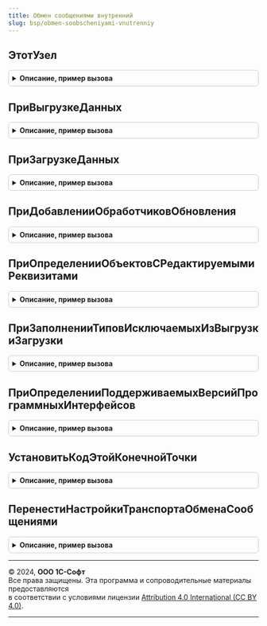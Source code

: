 ```yaml
---
title: Обмен сообщениями внутренний
slug: bsp/obmen-soobscheniyami-vnutrenniy
---
```



## ЭтотУзел
<details style="margin: 1em 0; padding: 0.5em; border: 1px solid #ccc; border-radius: 6px;">

<summary style="font-weight: bold; cursor: pointer;">Описание, пример вызова</summary>

```bsl

// @skip-warning ПустойМетод - особенность реализации.
// Возвращаемое значение:
//	ПланОбменаСсылка.ОбменСообщениями - ссылка на узел.
Функция ЭтотУзел() Экспорт
```

Пример вызова
```bsl
Результат = ОбменСообщениямиВнутренний.ЭтотУзел() 
```
</details>

## ПриВыгрузкеДанных
<details style="margin: 1em 0; padding: 0.5em; border: 1px solid #ccc; border-radius: 6px;">

<summary style="font-weight: bold; cursor: pointer;">Описание, пример вызова</summary>

```bsl

// См. ОбменДаннымиПереопределяемый.ПриВыгрузкеДанных
// @skip-warning ПустойМетод - особенность реализации.
//
Процедура ПриВыгрузкеДанных(СтандартнаяОбработка, Получатель, ИмяФайлаСообщения, Экспорт
```

Пример вызова
```bsl
ОбменСообщениямиВнутренний.ПриВыгрузкеДанных(СтандартнаяОбработка, Получатель, ИмяФайлаСообщения, );
```
</details>

## ПриЗагрузкеДанных
<details style="margin: 1em 0; padding: 0.5em; border: 1px solid #ccc; border-radius: 6px;">

<summary style="font-weight: bold; cursor: pointer;">Описание, пример вызова</summary>

```bsl

// См. ОбменДаннымиПереопределяемый.ПриЗагрузкеДанных
// @skip-warning ПустойМетод - особенность реализации.
//
Процедура ПриЗагрузкеДанных(СтандартнаяОбработка, Отправитель, Экспорт
```

Пример вызова
```bsl
ОбменСообщениямиВнутренний.ПриЗагрузкеДанных(СтандартнаяОбработка, Отправитель, );
```
</details>

## ПриДобавленииОбработчиковОбновления
<details style="margin: 1em 0; padding: 0.5em; border: 1px solid #ccc; border-radius: 6px;">

<summary style="font-weight: bold; cursor: pointer;">Описание, пример вызова</summary>

```bsl

// См. ОбновлениеИнформационнойБазыБСП.ПриДобавленииОбработчиковОбновления
// @skip-warning ПустойМетод - особенность реализации.
//
// Параметры:
//	Обработчики - см. ОбновлениеИнформационнойБазы.НоваяТаблицаОбработчиковОбновления
//
Процедура ПриДобавленииОбработчиковОбновления(Обработчики) Экспорт
```

Пример вызова
```bsl
ОбменСообщениямиВнутренний.ПриДобавленииОбработчиковОбновления(Обработчики) 
```
</details>

## ПриОпределенииОбъектовСРедактируемымиРеквизитами
<details style="margin: 1em 0; padding: 0.5em; border: 1px solid #ccc; border-radius: 6px;">

<summary style="font-weight: bold; cursor: pointer;">Описание, пример вызова</summary>

```bsl

// См. ГрупповоеИзменениеОбъектовПереопределяемый.ПриОпределенииОбъектовСРедактируемымиРеквизитами
// @skip-warning ПустойМетод - особенность реализации.
//
// Параметры:
//	Объекты - см. ГрупповоеИзменениеОбъектовПереопределяемый.ПриОпределенииОбъектовСРедактируемымиРеквизитами.Объекты
//
Процедура ПриОпределенииОбъектовСРедактируемымиРеквизитами(Объекты) Экспорт
```

Пример вызова
```bsl
ОбменСообщениямиВнутренний.ПриОпределенииОбъектовСРедактируемымиРеквизитами(Объекты) 
```
</details>

## ПриЗаполненииТиповИсключаемыхИзВыгрузкиЗагрузки
<details style="margin: 1em 0; padding: 0.5em; border: 1px solid #ccc; border-radius: 6px;">

<summary style="font-weight: bold; cursor: pointer;">Описание, пример вызова</summary>

```bsl

// См. ВыгрузкаЗагрузкаДанныхПереопределяемый.ПриЗаполненииТиповИсключаемыхИзВыгрузкиЗагрузки
//
// Параметры:
//	Типы - см. ВыгрузкаЗагрузкаДанныхПереопределяемый.ПриЗаполненииТиповИсключаемыхИзВыгрузкиЗагрузки.Типы
//
Процедура ПриЗаполненииТиповИсключаемыхИзВыгрузкиЗагрузки(Типы) Экспорт
```

Пример вызова
```bsl
ОбменСообщениямиВнутренний.ПриЗаполненииТиповИсключаемыхИзВыгрузкиЗагрузки(Типы) 
```
</details>

## ПриОпределенииПоддерживаемыхВерсийПрограммныхИнтерфейсов
<details style="margin: 1em 0; padding: 0.5em; border: 1px solid #ccc; border-radius: 6px;">

<summary style="font-weight: bold; cursor: pointer;">Описание, пример вызова</summary>

```bsl

// См. ОбщегоНазначенияПереопределяемый.ПриОпределенииПоддерживаемыхВерсийПрограммныхИнтерфейсов.ПоддерживаемыеВерсии
// @skip-warning ПустойМетод - особенность реализации.
//
// Параметры:
//	СтруктураПоддерживаемыхВерсий - см. ОбщегоНазначенияПереопределяемый.ПриОпределенииПоддерживаемыхВерсийПрограммныхИнтерфейсов.ПоддерживаемыеВерсии
//
Процедура ПриОпределенииПоддерживаемыхВерсийПрограммныхИнтерфейсов(Знач СтруктураПоддерживаемыхВерсий) Экспорт
```

Пример вызова
```bsl
ОбменСообщениямиВнутренний.ПриОпределенииПоддерживаемыхВерсийПрограммныхИнтерфейсов(СтруктураПоддерживаемыхВерсий) 
```
</details>

## УстановитьКодЭтойКонечнойТочки
<details style="margin: 1em 0; padding: 0.5em; border: 1px solid #ccc; border-radius: 6px;">

<summary style="font-weight: bold; cursor: pointer;">Описание, пример вызова</summary>

```bsl

// Устанавливает код этой конечной точки, если не установлен.
// @skip-warning ПустойМетод - особенность реализации.
//
Процедура УстановитьКодЭтойКонечнойТочки() Экспорт
```

Пример вызова
```bsl
ОбменСообщениямиВнутренний.УстановитьКодЭтойКонечнойТочки() 
```
</details>

## ПеренестиНастройкиТранспортаОбменаСообщениями
<details style="margin: 1em 0; padding: 0.5em; border: 1px solid #ccc; border-radius: 6px;">

<summary style="font-weight: bold; cursor: pointer;">Описание, пример вызова</summary>

```bsl

// Переносит настройки транспорта обмена сообщениями в новый регистр.
// @skip-warning ПустойМетод - особенность реализации.
//
Процедура ПеренестиНастройкиТранспортаОбменаСообщениями() Экспорт
```

Пример вызова
```bsl
ОбменСообщениямиВнутренний.ПеренестиНастройкиТранспортаОбменаСообщениями() 
```
</details>

---

© 2024, **ООО 1С-Софт**  
Все права защищены. Эта программа и сопроводительные материалы предоставляются  
в соответствии с условиями лицензии [Attribution 4.0 International (CC BY 4.0)](https://creativecommons.org/licenses/by/4.0/legalcode).

---
